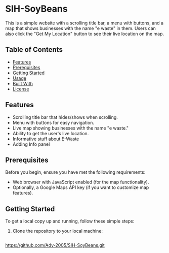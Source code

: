 # SIH-SoyBeans

This is a simple website with a scrolling title bar, a menu with buttons, and a map that shows businesses with the name "e waste" in them. Users can also click the "Get My Location" button to see their live location on the map.

## Table of Contents

- [Features](#features)
- [Prerequisites](#prerequisites)
- [Getting Started](#getting-started)
- [Usage](#usage)
- [Built With](#built-with)
- [License](#license)

## Features

- Scrolling title bar that hides/shows when scrolling.
- Menu with buttons for easy navigation.
- Live map showing businesses with the name "e waste."
- Ability to get the user's live location.
- Informative stuff about E-Waste
- Adding Info panel

## Prerequisites

Before you begin, ensure you have met the following requirements:

- Web browser with JavaScript enabled (for the map functionality).
- Optionally, a Google Maps API key (if you want to customize map features).

## Getting Started

To get a local copy up and running, follow these simple steps:

1. Clone the repository to your local machine:

   ```bash
https://github.com/Adv-2005/SIH-SoyBeans.git
